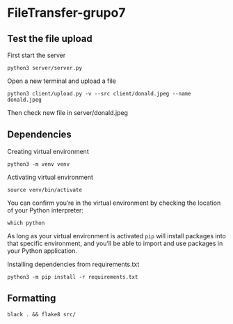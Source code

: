 # FileTransfer-grupo7

## Test the file upload

First start the server

    python3 server/server.py

Open a new terminal and upload a file

    python3 client/upload.py -v --src client/donald.jpeg --name donald.jpeg

Then check new file in server/donald.jpeg

## Dependencies

Creating virtual environment

    python3 -m venv venv

Activating virtual environment

    source venv/bin/activate

You can confirm you’re in the virtual environment by checking the location of your Python interpreter:

    which python

As long as your virtual environment is activated `pip` will install packages into that specific environment, and you’ll be able
to import and use packages in your Python application.

Installing dependencies from requirements.txt
    
    python3 -m pip install -r requirements.txt

## Formatting

    black . && flake8 src/

